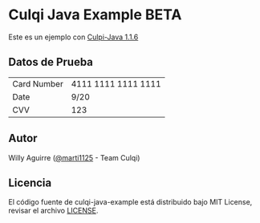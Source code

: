 # Culqi Java Example BETA

Este es un ejemplo con [Culpi-Java 1.1.6](https://github.com/culqi/culqi-java/)

## Datos de Prueba

<table>
  <tr>
    <td>Card Number</td>
    <td>4111 1111 1111 1111</td>
  </tr>
  <tr>
    <td>Date</td>
    <td>9/20</td>
  </tr>
  <tr>
    <td>CVV</td>
    <td>123</td>
  </tr>
</table>

## Autor

Willy Aguirre ([@marti1125](https://github.com/marti1125) - Team Culqi)

## Licencia

El código fuente de culqi-java-example está distribuido bajo MIT License, revisar el archivo [LICENSE](https://github.com/culqi/culqi-java-example-BETA/blob/master/LICENSE).